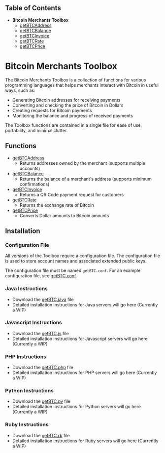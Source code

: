 ## Table of Contents
- **Bitcoin Merchants Toolbox**
  - [getBTCAddress]
  - [getBTCBalance]
  - [getBTCInvoice]
  - [getBTCRate]
  - [getBTCPrice]

# Bitcoin Merchants Toolbox
The Bitcoin Merchants Toolbox is a collection of functions for various programming languages that helps merchants interact with Bitcoin in useful ways, such as:
- Generating Bitcoin addresses for receiving payments
- Converting and checking the price of Bitcoin in Dollars
- Creating requests for Bitcoin payments
- Monitoring the balance and progress of received payments

The Toolbox functions are contained in a single file for ease of use, portability, and minimal clutter.

## Functions
- [getBTCAddress]
  - Returns addresses owned by the merchant (supports multiple accounts)
- [getBTCBalance]
  - Returns the balance of a merchant's address (supports minimum confirmations)
- [getBTCInvoice]
  - Returns a QR Code payment request for customers
- [getBTCRate]
  - Returns the exchange rate of Bitcoin
- [getBTCPrice]
  - Converts Dollar amounts to Bitcoin amounts

## Installation
### Configuration File
All versions of the Toolbox require a configuration file. The configuration file is used to store account names and associated extended public keys.

The configuration file must be named `getBTC.conf`. For an example configuration file, see [getBTC.conf].

### Java Instructions
- Download the [getBTC.java] file
- Detailed installation instructions for Java servers will go here (Currently a WIP)

### Javascript Instructions
- Download the [getBTC.js] file
- Detailed installation instructions for Javascript servers will go here (Currently a WIP)

### PHP Instructions
- Download the [getBTC.php] file
- Detailed installation instructions for PHP servers will go here (Currently a WIP)

### Python Instructions
- Download the [getBTC.py] file
- Detailed installation instructions for Python servers will go here (Currently a WIP)

### Ruby Instructions
- Download the [getBTC.rb] file
- Detailed installation instructions for Ruby servers will go here (Currently a WIP)


[getBTC.conf]: ./getBTC.conf
[getBTC.java]: ./getBTC.java
[getBTC.js]: ./getBTC.js
[getBTC.php]: ./getBTC.php
[getBTC.py]: ./getBTC.py
[getBTC.rb]: ./getBTC.rb
[getBTCAddress]: ./getBTCAddress/
[getBTCBalance]: ./getBTCBalance/
[getBTCInvoice]: ./getBTCInvoice/
[getBTCRate]: ./getBTCRate/
[getBTCPrice]: ./getBTCPrice/
